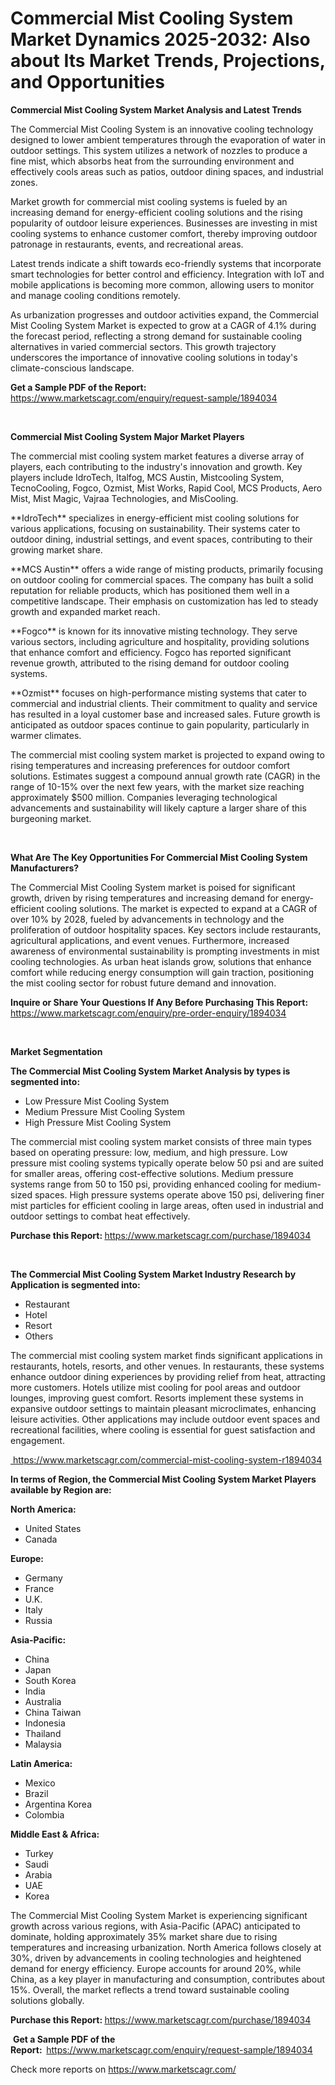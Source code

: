 <p><h1>Commercial Mist Cooling System Market Dynamics 2025-2032: Also about Its Market Trends, Projections, and Opportunities</h1></p><p><strong>Commercial Mist Cooling System Market Analysis and Latest Trends</strong></p>
<p><p>The Commercial Mist Cooling System is an innovative cooling technology designed to lower ambient temperatures through the evaporation of water in outdoor settings. This system utilizes a network of nozzles to produce a fine mist, which absorbs heat from the surrounding environment and effectively cools areas such as patios, outdoor dining spaces, and industrial zones. </p><p>Market growth for commercial mist cooling systems is fueled by an increasing demand for energy-efficient cooling solutions and the rising popularity of outdoor leisure experiences. Businesses are investing in mist cooling systems to enhance customer comfort, thereby improving outdoor patronage in restaurants, events, and recreational areas. </p><p>Latest trends indicate a shift towards eco-friendly systems that incorporate smart technologies for better control and efficiency. Integration with IoT and mobile applications is becoming more common, allowing users to monitor and manage cooling conditions remotely. </p><p>As urbanization progresses and outdoor activities expand, the Commercial Mist Cooling System Market is expected to grow at a CAGR of 4.1% during the forecast period, reflecting a strong demand for sustainable cooling alternatives in varied commercial sectors. This growth trajectory underscores the importance of innovative cooling solutions in today's climate-conscious landscape.</p></p>
<p><strong>Get a Sample PDF of the Report:&nbsp;</strong> <a href="https://www.marketscagr.com/enquiry/request-sample/1894034?utm_campaign=2994&utm_medium=2&utm_source=Github&utm_content=ia&utm_term=11042025&utm_id=commercial-mist-cooling-system">https://www.marketscagr.com/enquiry/request-sample/1894034</a></p>
<p>&nbsp;</p>
<p><strong>Commercial Mist Cooling System Major Market Players</strong></p>
<p><p>The commercial mist cooling system market features a diverse array of players, each contributing to the industry's innovation and growth. Key players include IdroTech, Italfog, MCS Austin, Mistcooling System, TecnoCooling, Fogco, Ozmist, Mist Works, Rapid Cool, MCS Products, Aero Mist, Mist Magic, Vajraa Technologies, and MisCooling.</p><p>**IdroTech** specializes in energy-efficient mist cooling solutions for various applications, focusing on sustainability. Their systems cater to outdoor dining, industrial settings, and event spaces, contributing to their growing market share. </p><p>**MCS Austin** offers a wide range of misting products, primarily focusing on outdoor cooling for commercial spaces. The company has built a solid reputation for reliable products, which has positioned them well in a competitive landscape. Their emphasis on customization has led to steady growth and expanded market reach.</p><p>**Fogco** is known for its innovative misting technology. They serve various sectors, including agriculture and hospitality, providing solutions that enhance comfort and efficiency. Fogco has reported significant revenue growth, attributed to the rising demand for outdoor cooling systems.</p><p>**Ozmist** focuses on high-performance misting systems that cater to commercial and industrial clients. Their commitment to quality and service has resulted in a loyal customer base and increased sales. Future growth is anticipated as outdoor spaces continue to gain popularity, particularly in warmer climates.</p><p>The commercial mist cooling system market is projected to expand owing to rising temperatures and increasing preferences for outdoor comfort solutions. Estimates suggest a compound annual growth rate (CAGR) in the range of 10-15% over the next few years, with the market size reaching approximately $500 million. Companies leveraging technological advancements and sustainability will likely capture a larger share of this burgeoning market.</p></p>
<p>&nbsp;</p>
<p><strong>What Are The Key Opportunities For Commercial Mist Cooling System Manufacturers?</strong></p>
<p><p>The Commercial Mist Cooling System market is poised for significant growth, driven by rising temperatures and increasing demand for energy-efficient cooling solutions. The market is expected to expand at a CAGR of over 10% by 2028, fueled by advancements in technology and the proliferation of outdoor hospitality spaces. Key sectors include restaurants, agricultural applications, and event venues. Furthermore, increased awareness of environmental sustainability is prompting investments in mist cooling technologies. As urban heat islands grow, solutions that enhance comfort while reducing energy consumption will gain traction, positioning the mist cooling sector for robust future demand and innovation.</p></p>
<p><strong>Inquire or Share Your Questions If Any Before Purchasing This Report:</strong> <a href="https://www.marketscagr.com/enquiry/pre-order-enquiry/1894034?utm_campaign=2994&utm_medium=2&utm_source=Github&utm_content=ia&utm_term=11042025&utm_id=commercial-mist-cooling-system">https://www.marketscagr.com/enquiry/pre-order-enquiry/1894034</a></p>
<p>&nbsp;</p>
<p><strong>Market Segmentation</strong></p>
<p><strong>The Commercial Mist Cooling System Market Analysis by types is segmented into:</strong></p>
<p><ul><li>Low Pressure Mist Cooling System</li><li>Medium Pressure Mist Cooling System</li><li>High Pressure Mist Cooling System</li></ul></p>
<p><p>The commercial mist cooling system market consists of three main types based on operating pressure: low, medium, and high pressure. Low pressure mist cooling systems typically operate below 50 psi and are suited for smaller areas, offering cost-effective solutions. Medium pressure systems range from 50 to 150 psi, providing enhanced cooling for medium-sized spaces. High pressure systems operate above 150 psi, delivering finer mist particles for efficient cooling in large areas, often used in industrial and outdoor settings to combat heat effectively.</p></p>
<p><strong>Purchase this Report:&nbsp;</strong><a href="https://www.marketscagr.com/purchase/1894034?utm_campaign=2994&utm_medium=2&utm_source=Github&utm_content=ia&utm_term=11042025&utm_id=commercial-mist-cooling-system">https://www.marketscagr.com/purchase/1894034</a></p>
<p>&nbsp;</p>
<p><strong>The Commercial Mist Cooling System Market Industry Research by Application is segmented into:</strong></p>
<p><ul><li>Restaurant</li><li>Hotel</li><li>Resort</li><li>Others</li></ul></p>
<p><p>The commercial mist cooling system market finds significant applications in restaurants, hotels, resorts, and other venues. In restaurants, these systems enhance outdoor dining experiences by providing relief from heat, attracting more customers. Hotels utilize mist cooling for pool areas and outdoor lounges, improving guest comfort. Resorts implement these systems in expansive outdoor settings to maintain pleasant microclimates, enhancing leisure activities. Other applications may include outdoor event spaces and recreational facilities, where cooling is essential for guest satisfaction and engagement.</p></p>
<p><a href="https://www.marketscagr.com/commercial-mist-cooling-system-r1894034?utm_campaign=2994&utm_medium=2&utm_source=Github&utm_content=ia&utm_term=11042025&utm_id=commercial-mist-cooling-system">&nbsp;https://www.marketscagr.com/commercial-mist-cooling-system-r1894034</a></p>
<p><strong>In terms of Region, the Commercial Mist Cooling System Market Players available by Region are:</strong></p>
<p>
    <p> <strong> North America: </strong>
        <ul>
            <li>United States</li>
            <li>Canada</li>
        </ul>
        </p> 
    <p> <strong> Europe: </strong>
        <ul>
            <li>Germany</li>
            <li>France</li>
            <li>U.K.</li>
            <li>Italy</li>
            <li>Russia</li>
        </ul>
        </p> 
    <p> <strong> Asia-Pacific: </strong>
        <ul>
            <li>China</li>
            <li>Japan</li>
            <li>South Korea</li>
            <li>India</li>
            <li>Australia</li>
            <li>China Taiwan</li>
            <li>Indonesia</li>
            <li>Thailand</li>
            <li>Malaysia</li>
        </ul>
        </p> 
    <p> <strong> Latin America: </strong>
        <ul>
            <li>Mexico</li>
            <li>Brazil</li>
            <li>Argentina Korea</li>
            <li>Colombia</li>
        </ul>
        </p> 
    <p> <strong> Middle East & Africa: </strong>
        <ul>
            <li>Turkey</li>
            <li>Saudi</li>
            <li>Arabia</li>
            <li>UAE</li>
            <li>Korea</li>
        </ul>
    </p>
    </p>
<p><p>The Commercial Mist Cooling System Market is experiencing significant growth across various regions, with Asia-Pacific (APAC) anticipated to dominate, holding approximately 35% market share due to rising temperatures and increasing urbanization. North America follows closely at 30%, driven by advancements in cooling technologies and heightened demand for energy efficiency. Europe accounts for around 20%, while China, as a key player in manufacturing and consumption, contributes about 15%. Overall, the market reflects a trend toward sustainable cooling solutions globally.</p></p>
<p><strong>Purchase this Report: </strong><a href="https://www.marketscagr.com/purchase/1894034?utm_campaign=2994&utm_medium=2&utm_source=Github&utm_content=ia&utm_term=11042025&utm_id=commercial-mist-cooling-system">https://www.marketscagr.com/purchase/1894034</a></p>
<p>&nbsp;<strong>Get a Sample PDF of the Report:&nbsp;&nbsp;</strong><a href="https://www.marketscagr.com/enquiry/request-sample/1894034?utm_campaign=2994&utm_medium=2&utm_source=Github&utm_content=ia&utm_term=11042025&utm_id=commercial-mist-cooling-system">https://www.marketscagr.com/enquiry/request-sample/1894034</a></p>
<p><strong></strong></p>
<p>Check more reports on <a href="https://www.marketscagr.com/?utm_campaign=2994&utm_medium=2&utm_source=Github&utm_content=ia&utm_term=11042025&utm_id=commercial-mist-cooling-system">https://www.marketscagr.com/</a></p>